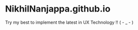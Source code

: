 NikhilNanjappa.github.io
========================

Try my best to implement the latest in UX Technology !! ( - _ - )
